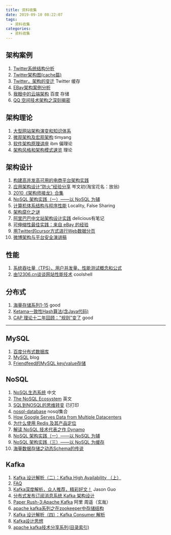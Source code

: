 ```yaml
---
title: 资料收集
date: 2019-09-10 08:22:07
tags:
  - 资料收集
categories:
  - 资料收集  
---
```


<p></p>
<!-- more -->

## 架构案例
1. [Twitter系统结构分析](https://www.cnblogs.com/commond/archive/2010/04/12/1710603.html)
2. [Twitter架构图(cache篇)](https://timyang.net/architecture/twitter-cache-architecture/)
3. [Twitter，架构的变迁](https://www.infoq.cn/article/2009/06/Twitter-Architecture/)  Twitter  缓存
4. [EBay架构案例分析](https://www.jdon.com/artichect/ebay.html)
5. [我眼中的云端架构](https://www.infoq.cn/article/xw-cloud-in-my-view/)  百度  存储
6. [QQ 空间技术架构之深刻揭密](https://www.infoq.cn/article/qzone-architecture/)


## 架构理论
1. [大型网站架构演变和知识体系](http://www.blogjava.net/BlueDavy/archive/2008/09/03/226749.html)
2. [微观架构及宏观架构](https://timyang.net/architecture/micro-vs-macro/)  timyang
3. [软件架构原理讲座](https://wenku.baidu.com/view/f5427074f46527d3240ce0b5.html)  ibm 偏理论
4. [架构风格和架构模式速览](https://www.infoq.cn/article/2009/02/Architectural-Styles-Patterns/)  理论


## 架构设计
1. [构建高并发高可用的电商平台架构实践](http://www.doc88.com/p-3176763983077.html)
2. [应用架构设计“防火”经验分享](https://blog.csdn.net/cenwenchu79/article/details/4488374)   岑文初(淘宝花名：放翁)
4. [2010《架构师接龙》合集](https://wenku.baidu.com/view/fc8afe28647d27284b735104.html)
5. [NoSQL 架构实践（一）——以 NoSQL 为辅](https://www.infoq.cn/article/2011/02/nosql-architecture-practice/)
6. [计算机体系结构与程序性能](http://blog.zhaojie.me/2009/01/system-architecture-and-program-performance.html)   Locality, False Sharing
7. [架构腐化之谜](https://www.infoq.cn/article/cjz-architecture-corruption/)
9. [阿里巴巴中文站架构设计实践]()  delicious有笔记
10. [可伸缩性最佳实践：来自 eBay 的经验](https://www.infoq.cn/article/ebay-scalability-best-practices/)
11. [用Twitter的cursor方式进行Web数据分页](https://timyang.net/web/pagination/)
12. [微博架构与平台安全演讲稿](https://timyang.net/architecture/weibo/)


## 性能
1. [系统吞吐量（TPS）、用户并发量、性能测试概念和公式](http://www.ha97.com/5095.html)
2. [由12306.cn谈谈网站性能技术](https://coolshell.cn/articles/6470.html)  coolshell



## 分布式

1. [海量存储系列1-15](http://www.docin.com/p-532877866.html)  good
3. [Ketama一致性Hash算法(含Java代码)](https://www.iteye.com/topic/684087)
4. [CAP 理论十二年回顾："规则"变了](https://www.infoq.cn/article/cap-twelve-years-later-how-the-rules-have-changed/) good

-----

## MySQL
1. [百度分布式数据库](https://wenku.baidu.com/view/9daa2b8102d276a200292e9c.html)
2. [MySQL](http://imysql.cn/?q=node/96)  blog
3. [Friendfeed的MySQL key/value存储](https://timyang.net/data/friendfeed-mysql-schema-less/)  


## NoSQL
1. [NoSQL生态系统](https://www.cnblogs.com/zhenjing/archive/2012/04/09/noSQL.html) 中文
2. [The NoSQL Ecosystem](http://www.aosabook.org/en/nosql.html)  英文
3. [SQL到NOSQL的思维转变](https://blog.csdn.net/lskyne/article/details/8930772)  已打印
4. [nosql-database](http://nosql-database.org/)  nosql集合
5. [How Google Serves Data from Multiple Datacenters](http://highscalability.com/blog/2009/8/24/how-google-serves-data-from-multiple-datacenters.html)
6. [为什么使用 Redis 及其产品定位](https://www.infoq.cn/article/tq-why-choose-redis/)
7. [解读 NoSQL 技术代表之作 Dynamo](https://www.infoq.cn/article/nosql-dynamo/)
8. [NoSQL 架构实践（一）——以 NoSQL 为辅](https://www.infoq.cn/article/2011/02/nosql-architecture-practice/)
9. [NoSQL 架构实践（三）——以 NoSQL 为缓存](https://www.infoq.cn/article/2011/03/nosql-architecture-practice-3/)
10. [海量数据存储之动态Schema的传说](https://www.iteye.com/blog/forchenyun-1018324)

## Kafka
1. [Kafka 设计解析（二）：Kafka High Availability （上）](https://www.infoq.cn/article/kafka-analysis-part-2/)
2. [FAQ](https://cwiki.apache.org/confluence/display/KAFKA/FAQ#FAQ-Whydoesmyconsumernevergetanydata?)
3. [Kafka深度解析，众人推荐，精彩好文！](https://www.tuicool.com/articles/QJvu2e)  Jason Guo
4. [分布式发布订阅消息系统 Kafka 架构设计](https://www.oschina.net/translate/kafka-design?cmp&p=1)
5. [Paper Rush-3:Apache Kafka](http://www.seflerzhou.net/post-47.html)  阿里  周遥（玄胤）
6. [apache kafka系列之在zookeeper中存储结构](https://blog.csdn.net/lizhitao/article/details/23744675?utm_source=tuicool)
7. [Kafka 设计解析（四）：Kafka Consumer 解析](https://www.infoq.cn/article/kafka-analysis-part-4/)
8. [Kafka设计思想](https://wenku.baidu.com/view/b96ff230a32d7375a4178051.html)
9. [apache kafka技术分享系列(目录索引)](https://blog.csdn.net/lizhitao/article/details/39499283)

